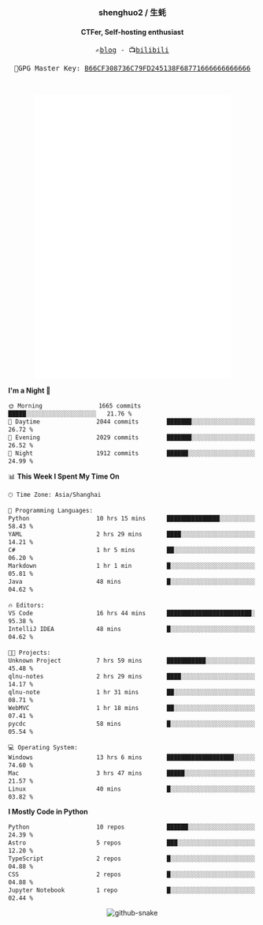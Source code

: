 <h3 align="center"> shenghuo2 / 生蚝 </h3>
<h4 align="center" >CTFer, Self-hosting enthusiast</h3>


<p align="center">
  <samp>
    ✍️<a href="https://blog.shenghuo2.top/">blog</a> -
    📺<a href="https://space.bilibili.com/85894935">bilibili</a>
  </samp>
</p>
<p align="center">
  <samp>
     🔐GPG Master Key: <a align="center" href="https://github.com/shenghuo2.gpg">B66CF308736C79FD245138F68771666666666666</a>
  </samp>
</p>
<br>
<p align="center">
  <a href="https://github.com/shenghuo2">
    <img width="400" align="top" src="https://github.com/shenghuo2/shenghuo2/blob/main/metrics.left.svg" />
  </a>
  <a href="https://github.com/shenghuo2">
    <img width="400" align="top" src="https://github.com/shenghuo2/shenghuo2/blob/main/metrics.right.svg" />
  </a>
</p>


<!--START_SECTION:waka-->
**I'm a Night 🦉** 

```text
🌞 Morning                1665 commits        █████░░░░░░░░░░░░░░░░░░░░   21.76 % 
🌆 Daytime                2044 commits        ███████░░░░░░░░░░░░░░░░░░   26.72 % 
🌃 Evening                2029 commits        ███████░░░░░░░░░░░░░░░░░░   26.52 % 
🌙 Night                  1912 commits        ██████░░░░░░░░░░░░░░░░░░░   24.99 % 
```


📊 **This Week I Spent My Time On** 

```text
🕑︎ Time Zone: Asia/Shanghai

💬 Programming Languages: 
Python                   10 hrs 15 mins      ███████████████░░░░░░░░░░   58.43 % 
YAML                     2 hrs 29 mins       ████░░░░░░░░░░░░░░░░░░░░░   14.21 % 
C#                       1 hr 5 mins         ██░░░░░░░░░░░░░░░░░░░░░░░   06.20 % 
Markdown                 1 hr 1 min          █░░░░░░░░░░░░░░░░░░░░░░░░   05.81 % 
Java                     48 mins             █░░░░░░░░░░░░░░░░░░░░░░░░   04.62 % 

🔥 Editors: 
VS Code                  16 hrs 44 mins      ████████████████████████░   95.38 % 
IntelliJ IDEA            48 mins             █░░░░░░░░░░░░░░░░░░░░░░░░   04.62 % 

🐱‍💻 Projects: 
Unknown Project          7 hrs 59 mins       ███████████░░░░░░░░░░░░░░   45.48 % 
qlnu-notes               2 hrs 29 mins       ████░░░░░░░░░░░░░░░░░░░░░   14.17 % 
qlnu-note                1 hr 31 mins        ██░░░░░░░░░░░░░░░░░░░░░░░   08.71 % 
WebMVC                   1 hr 18 mins        ██░░░░░░░░░░░░░░░░░░░░░░░   07.41 % 
pycdc                    58 mins             █░░░░░░░░░░░░░░░░░░░░░░░░   05.54 % 

💻 Operating System: 
Windows                  13 hrs 6 mins       ███████████████████░░░░░░   74.60 % 
Mac                      3 hrs 47 mins       █████░░░░░░░░░░░░░░░░░░░░   21.57 % 
Linux                    40 mins             █░░░░░░░░░░░░░░░░░░░░░░░░   03.82 % 
```

**I Mostly Code in Python** 

```text
Python                   10 repos            ██████░░░░░░░░░░░░░░░░░░░   24.39 % 
Astro                    5 repos             ███░░░░░░░░░░░░░░░░░░░░░░   12.20 % 
TypeScript               2 repos             █░░░░░░░░░░░░░░░░░░░░░░░░   04.88 % 
CSS                      2 repos             █░░░░░░░░░░░░░░░░░░░░░░░░   04.88 % 
Jupyter Notebook         1 repo              █░░░░░░░░░░░░░░░░░░░░░░░░   02.44 % 
```




<!--END_SECTION:waka-->


<div align="center">
  <picture>
    <source media="(prefers-color-scheme: dark)" srcset="https://gist.githubusercontent.com/shenghuo2/bfce20b14ab0484cef03bae6e60e0b3a/raw/github-snake-dark.svg" />
    <source media="(prefers-color-scheme: light)" srcset="https://gist.githubusercontent.com/shenghuo2/bfce20b14ab0484cef03bae6e60e0b3a/raw/github-snake.svg" />
    <img alt="github-snake" src="https://gist.githubusercontent.com/shenghuo2/bfce20b14ab0484cef03bae6e60e0b3a/raw/github-snake.svg" />
  </picture>
</div>

<!--
**shenghuo2/shenghuo2** is a ✨ _special_ ✨ repository because its `README.md` (this file) appears on your GitHub profile.

Here are some ideas to get you started:

- 🔭 I’m currently working on ...
- 🌱 I’m currently learning ...
- 👯 I’m looking to collaborate on ...
- 🤔 I’m looking for help with ...
- 💬 Ask me about ...
- 📫 How to reach me: ...
- 😄 Pronouns: ...
- ⚡ Fun fact: ...
-->
